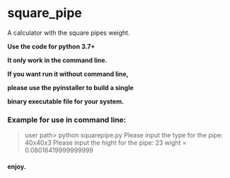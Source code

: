 # square_pipe
A calculator with the square pipes weight.

**Use the code for python 3.7+**

**It only work in the command line.**

**If you want run it without command line,**

**please use the pyinstaller to build a single**

**binary executable file for your system.**

### Example for use in command line:

> user path> python squarepipe.py
> Please input the type for the pipe: 40x40x3
> Please input the hight for the pipe: 23
> wight =  0.08016419999999999
  
#### enjoy.
